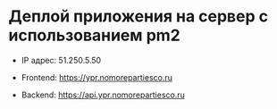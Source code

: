 # Деплой приложения на сервер с использованием pm2

- IP адрес: 51.250.5.50

- Frontend: https://ypr.nomorepartiesco.ru

- Backend: https://api.ypr.nomorepartiesco.ru
